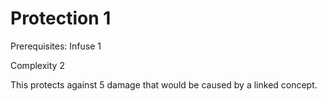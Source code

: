 # Protection 1

Prerequisites: Infuse 1

Complexity 2

This protects against 5 damage that would be caused by a linked concept.